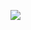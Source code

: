 [![](https://mermaid.ink/img/pako:eNqNWN9v3DYS_ldYAek2gOI27d3Lvhzic906SOBebFyuxb5Q0khiLZECSa2yF-R_v29IaSXtrtPzk1caDufHN9_M6HOSm4KSbfLixWelld-Kz2LTmOod7anZbMWmoKyvNqnY-JpaCk-kfdqIL-LLixc77VVLjdK00wJ_XvmGxJ12qiBx33vxuHrtKPfKaPGD-J2kdcKU4oNq6BDf8t8P4oFyowu3jW9ERd6JzFg9y2zFW3MQuWnJCW9Eo0qaX_7006zhQRaanLskOlnyt1d_f9aWBxxj97biFhLPXbgVN8pVvfPPC7zRFT17frpFNNKTvbq62orHmiBtSbTUGqtwqjS2XRt-K51_hceDtIXSFet9_frEFSib73msIeaEhNrGmCc-U1mSPhVZ71eSFyyKuZC6EDU86aBEIy2t2RNf_CBhj5XIusvNrOdWWUSlkAc26CGvjWnmnPjealgjDtQ0ZhDGZkJp6JIia3oSRlMqqCzZWwDxIFoZTI6G5PZwtQzwx1rlNc4HrXgLt8hNquZIBg9WrkYosV-TXcCbcH3-REW0553R1atHsq14P6po8CTg25-m6WqdIk7jLvkILJIt-2aXiDfFHoHrLYUcnVw9W3WjtEaYuXa-WdrKMEyPcPt2xJWHUTC0s-QJ2vBvRuJPcwiJ5Z8aUd1L1az8BhycaEgWAZJR0yrGP__nt3f3Nz9zVEtrtGeLOfmFLK7W4C44EhpxFbIEYKbCNRHtfMYa06bT6SANnT1zhXPIrfSe2s4HcVQJUO1ZeHXNnY_njib_YkyZyaYRd67hKCJxnq0vyHlrDrS08j1JPdQw6y-SH24Y41kqvJBikOHXr_86OYqfUdoI0rnpNXt-zQZcAx8L0WuZP7FUiMoqnQuCQ5Cl2ANUCAD7NChfw-oqRSEgQIiIUCGXFartXgx2fcdEMd_1GqAFxAA_qDm8hGLnVTWWA2gxpFLy-xTe9m4KFxt-awk-u1p1Y0wvRTCNtr1lfI1hS0MMZ9-vToDGlWKJRC09qlSKDrrPo8k6qM3QWzgNygLCKGYK0edKe7QSUQIIH2vTV7W_EOKzJH2EqQZFcJLnNIZ-4wIVCxSC89L6kUYR4sIMGs4uK-a69xPMv4YgCji4ZG8sx5BOVbIEDloLcoPb0jaKbBqfDqZvCr1BCcg9XVQlZGb7zkOT86Y7jTaeGrAPSLBR_2UF0i-08IkOd2aUy97RCEIOQUPUqRNYBXUB59GxG2htxW_WFH3guIhcPVUwh2-QTyT6buxAp7EaJPQEkqJPufLT_YG0OP6Sj19CvTMXUM9JmSI_aw469Kg5QzhyaVn3KaUcERs9jIXYdlY5dJ-R_jlwD32GynHK9G5x_hfDx7nnnIj8HxQzo2Rx8Eg6l1hkTEXJdXR8HwsvaIw-O_FW6gqsmiL9rm_8ZCIqSUU_RRFSOPZarQCnFu38vDes1MZkio9o1uDx3loZ03MsKFXNCqaOgLTxpdlz1Tm2L5ZkmrKAlJvxYPtwPWgGP7jzoVx7nZP1gLE_nHEMyFNyB6NJh_OoAO5dbeg8rcFNrCSTCByDn437Fal2_jA1EU6BXNX9or2dppWTxbRqKXC27zOKGQmtDyWgUPQrPubutedrJzSsiBMlgBmtOPMsUHSsNyaBW9mq5mhxqOKQrWAAe-BqLkcblJfo-7O3ExgXyI8OTyQ7zjg3fbuklTt94fUJ0wa0QFFtOsIERC3I1Th_IWyBa-MgjDlUjOy0nNIwDMbQBNEAhpHMZGbmkt8g3QC3Nc1z8EXO1T40v3qMx8rzBWsRSKKjr8RgLMDpSMvF1WHX4UHZfX3UutfwjN2bDl-eQiN2QXhwMSqcjXUyt6pUOWipVq2jpgy0SGFO4gPjdLYMxH18-ld5Q60c4chtQB4iUyAvx96QUQCUKcvQ_fm-mvsVmx0CHTC4B81GHjONi4V318pK6TBviHdjgTUSZVyzguBHkAvwtbLtDC-LIuw3C5SvaQNG1ryc9HkdRkxegRzoZWFPZSUgtKyyaUTNrXR8zEQCHFBwZlhh_atEtRxVM6AyDCujFhGLDHNWLZWNKeT6c2c9i1XNg_yaIkCFwJYTbyreARzA3RxiOtjrHM329N4zJMXBNCxYaC4Y7xqBTc3GVW0ibC2GsDX5EEvvJw-x_OSQwMKCey3xjhfpZZf8k0E8YukDeaw8ezAspgGEu90lzw29J9Gc2HligdWgwj7Wki8M22poiZ9Wxx8gYfuQwxqLaioqFSiVDcaTSOeRJ7g2SuLvD9VxFRl311QMK-QXymEsPURPTVOI2dd5sRsNWKDqGG1sXy5snL33hrcC1GYokbCMRlhoGpY0d-zecJEX5Zn84ojdqk8o99w0xrpzflvy5bTw7pJ1b_jxCjvnd38yxp5UwZ8JkHe_4XEXw23YNHDDySmcebneY5m_DvwFZPoesOiOYeELDYSNAhW6i9nmlKJNMgqpSHmy5ZBwQDrQACNfeWYaNsCdNcBn5MK3jF2CubZSufg32EPhwQfTSowJozccgKHG-YHRhQEBuKgBlZcpTl4je9ccqCibQpiDgQ0IXs_PWGKXvMllQe3h-4dcYeGj73Htnpo5aGdOI86vf0RHGDA38eU5z_WiM86prOH9OA60_0jSpCWLVlYk2-Qzq9kl4VvbLtniX_7axtq_QE723jwcdJ5sMRBQmlheB6YffVcgPzdKcjVODzup_8DynWzR5R1-U6G8se_jJ7_w5e_L_wAvZ4yo?type=png)](https://mermaid.live/edit#pako:eNqNWN9v3DYS_ldYAek2gOI27d3Lvhzic906SOBebFyuxb5Q0khiLZECSa2yF-R_v29IaSXtrtPzk1caDufHN9_M6HOSm4KSbfLixWelld-Kz2LTmOod7anZbMWmoKyvNqnY-JpaCk-kfdqIL-LLixc77VVLjdK00wJ_XvmGxJ12qiBx33vxuHrtKPfKaPGD-J2kdcKU4oNq6BDf8t8P4oFyowu3jW9ERd6JzFg9y2zFW3MQuWnJCW9Eo0qaX_7006zhQRaanLskOlnyt1d_f9aWBxxj97biFhLPXbgVN8pVvfPPC7zRFT17frpFNNKTvbq62orHmiBtSbTUGqtwqjS2XRt-K51_hceDtIXSFet9_frEFSib73msIeaEhNrGmCc-U1mSPhVZ71eSFyyKuZC6EDU86aBEIy2t2RNf_CBhj5XIusvNrOdWWUSlkAc26CGvjWnmnPjealgjDtQ0ZhDGZkJp6JIia3oSRlMqqCzZWwDxIFoZTI6G5PZwtQzwx1rlNc4HrXgLt8hNquZIBg9WrkYosV-TXcCbcH3-REW0553R1atHsq14P6po8CTg25-m6WqdIk7jLvkILJIt-2aXiDfFHoHrLYUcnVw9W3WjtEaYuXa-WdrKMEyPcPt2xJWHUTC0s-QJ2vBvRuJPcwiJ5Z8aUd1L1az8BhycaEgWAZJR0yrGP__nt3f3Nz9zVEtrtGeLOfmFLK7W4C44EhpxFbIEYKbCNRHtfMYa06bT6SANnT1zhXPIrfSe2s4HcVQJUO1ZeHXNnY_njib_YkyZyaYRd67hKCJxnq0vyHlrDrS08j1JPdQw6y-SH24Y41kqvJBikOHXr_86OYqfUdoI0rnpNXt-zQZcAx8L0WuZP7FUiMoqnQuCQ5Cl2ANUCAD7NChfw-oqRSEgQIiIUCGXFartXgx2fcdEMd_1GqAFxAA_qDm8hGLnVTWWA2gxpFLy-xTe9m4KFxt-awk-u1p1Y0wvRTCNtr1lfI1hS0MMZ9-vToDGlWKJRC09qlSKDrrPo8k6qM3QWzgNygLCKGYK0edKe7QSUQIIH2vTV7W_EOKzJH2EqQZFcJLnNIZ-4wIVCxSC89L6kUYR4sIMGs4uK-a69xPMv4YgCji4ZG8sx5BOVbIEDloLcoPb0jaKbBqfDqZvCr1BCcg9XVQlZGb7zkOT86Y7jTaeGrAPSLBR_2UF0i-08IkOd2aUy97RCEIOQUPUqRNYBXUB59GxG2htxW_WFH3guIhcPVUwh2-QTyT6buxAp7EaJPQEkqJPufLT_YG0OP6Sj19CvTMXUM9JmSI_aw469Kg5QzhyaVn3KaUcERs9jIXYdlY5dJ-R_jlwD32GynHK9G5x_hfDx7nnnIj8HxQzo2Rx8Eg6l1hkTEXJdXR8HwsvaIw-O_FW6gqsmiL9rm_8ZCIqSUU_RRFSOPZarQCnFu38vDes1MZkio9o1uDx3loZ03MsKFXNCqaOgLTxpdlz1Tm2L5ZkmrKAlJvxYPtwPWgGP7jzoVx7nZP1gLE_nHEMyFNyB6NJh_OoAO5dbeg8rcFNrCSTCByDn437Fal2_jA1EU6BXNX9or2dppWTxbRqKXC27zOKGQmtDyWgUPQrPubutedrJzSsiBMlgBmtOPMsUHSsNyaBW9mq5mhxqOKQrWAAe-BqLkcblJfo-7O3ExgXyI8OTyQ7zjg3fbuklTt94fUJ0wa0QFFtOsIERC3I1Th_IWyBa-MgjDlUjOy0nNIwDMbQBNEAhpHMZGbmkt8g3QC3Nc1z8EXO1T40v3qMx8rzBWsRSKKjr8RgLMDpSMvF1WHX4UHZfX3UutfwjN2bDl-eQiN2QXhwMSqcjXUyt6pUOWipVq2jpgy0SGFO4gPjdLYMxH18-ld5Q60c4chtQB4iUyAvx96QUQCUKcvQ_fm-mvsVmx0CHTC4B81GHjONi4V318pK6TBviHdjgTUSZVyzguBHkAvwtbLtDC-LIuw3C5SvaQNG1ryc9HkdRkxegRzoZWFPZSUgtKyyaUTNrXR8zEQCHFBwZlhh_atEtRxVM6AyDCujFhGLDHNWLZWNKeT6c2c9i1XNg_yaIkCFwJYTbyreARzA3RxiOtjrHM329N4zJMXBNCxYaC4Y7xqBTc3GVW0ibC2GsDX5EEvvJw-x_OSQwMKCey3xjhfpZZf8k0E8YukDeaw8ezAspgGEu90lzw29J9Gc2HligdWgwj7Wki8M22poiZ9Wxx8gYfuQwxqLaioqFSiVDcaTSOeRJ7g2SuLvD9VxFRl311QMK-QXymEsPURPTVOI2dd5sRsNWKDqGG1sXy5snL33hrcC1GYokbCMRlhoGpY0d-zecJEX5Zn84ojdqk8o99w0xrpzflvy5bTw7pJ1b_jxCjvnd38yxp5UwZ8JkHe_4XEXw23YNHDDySmcebneY5m_DvwFZPoesOiOYeELDYSNAhW6i9nmlKJNMgqpSHmy5ZBwQDrQACNfeWYaNsCdNcBn5MK3jF2CubZSufg32EPhwQfTSowJozccgKHG-YHRhQEBuKgBlZcpTl4je9ccqCibQpiDgQ0IXs_PWGKXvMllQe3h-4dcYeGj73Htnpo5aGdOI86vf0RHGDA38eU5z_WiM86prOH9OA60_0jSpCWLVlYk2-Qzq9kl4VvbLtniX_7axtq_QE723jwcdJ5sMRBQmlheB6YffVcgPzdKcjVODzup_8DynWzR5R1-U6G8se_jJ7_w5e_L_wAvZ4yo)